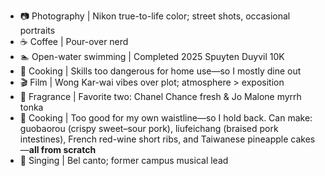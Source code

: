- 📷 Photography | Nikon true-to-life color; street shots, occasional portraits
- ☕️ Coffee | Pour-over nerd
- 🏊 Open-water swimming | Completed 2025 Spuyten Duyvil 10K
- 🍳 Cooking | Skills too dangerous for home use—so I mostly dine out
- 🎬 Film | Wong Kar-wai vibes over plot; atmosphere > exposition
- 🧪 Fragrance | Favorite two: Chanel Chance fresh & Jo Malone myrrh tonka
- 🍳 Cooking | Too good for my own waistline—so I hold back. Can make: guobaorou (crispy sweet–sour pork), liufeichang (braised pork intestines), French red-wine short ribs, and Taiwanese pineapple cakes—**all from scratch**
- 🎤 Singing | Bel canto; former campus musical lead

